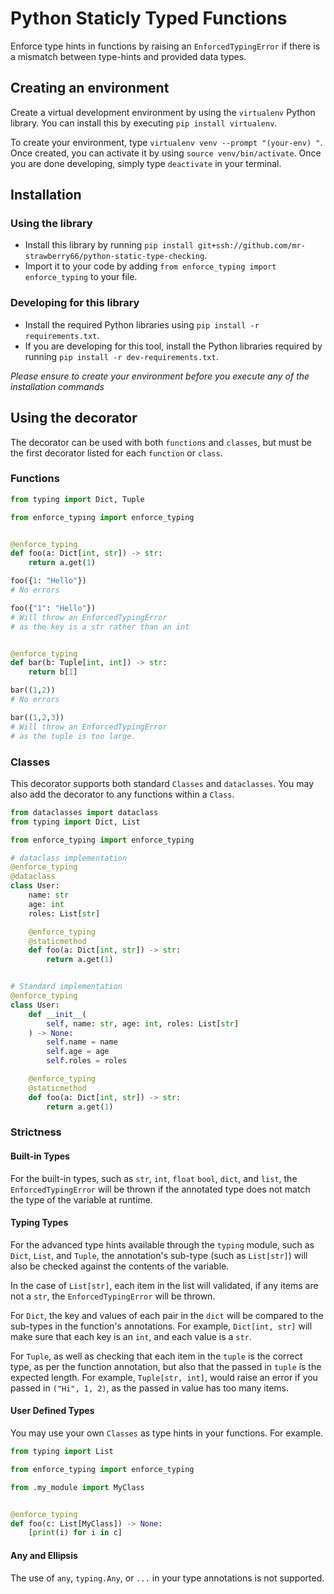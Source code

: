 # Python Staticly Typed Functions
Enforce type hints in functions by raising an `EnforcedTypingError` if there is a mismatch between type-hints and provided data types.


## Creating an environment
Create a virtual development environment by using the `virtualenv` Python library. You can install this by executing `pip install virtualenv`. 

To create your environment, type `virtualenv venv --prompt "(your-env) "`. Once created, you can activate it by using `source venv/bin/activate`. Once you are done developing, simply type `deactivate` in your terminal.


## Installation
### Using the library
*   Install this library by running `pip install git+ssh://github.com/mr-strawberry66/python-static-type-checking`. 
*   Import it to your code by adding `from enforce_typing import enforce_typing` to your file.

### Developing for this library
*   Install the required Python libraries using `pip install -r requirements.txt`.
*   If you are developing for this tool, install the Python libraries required by running `pip install -r dev-requirements.txt`.

*Please ensure to create your environment before you execute any of the installation commands*

## Using the decorator
The decorator can be used with both `functions` and `classes`, but must be the first decorator listed for each `function` or `class`. 
### Functions
```py
from typing import Dict, Tuple

from enforce_typing import enforce_typing


@enforce_typing
def foo(a: Dict[int, str]) -> str:
    return a.get(1)

foo({1: "Hello"})
# No errors

foo({"1": "Hello"}) 
# Will throw an EnforcedTypingError
# as the key is a str rather than an int


@enforce_typing
def bar(b: Tuple[int, int]) -> str:
    return b[1]

bar((1,2))
# No errors

bar((1,2,3))
# Will throw an EnforcedTypingError
# as the tuple is too large.
```

### Classes
This decorator supports both standard `Classes` and `dataclasses`. You may also add the decorator to any functions within a `Class`.
```py
from dataclasses import dataclass
from typing import Dict, List

from enforce_typing import enforce_typing

# dataclass implementation
@enforce_typing
@dataclass
class User:
    name: str
    age: int
    roles: List[str]

    @enforce_typing
    @staticmethod
    def foo(a: Dict[int, str]) -> str:
        return a.get(1)


# Standard implementation
@enforce_typing
class User:
    def __init__(
        self, name: str, age: int, roles: List[str]
    ) -> None:
        self.name = name
        self.age = age
        self.roles = roles

    @enforce_typing
    @staticmethod
    def foo(a: Dict[int, str]) -> str:
        return a.get(1)
```

### Strictness
#### **Built-in Types**
For the built-in types, such as `str`, `int`, `float` `bool`, `dict`, and `list`, the `EnforcedTypingError` will be thrown if the annotated type does not match the type of the variable at runtime.

#### **Typing Types**
For the advanced type hints available through the `typing` module, such as `Dict`, `List`, and `Tuple`, the annotation's sub-type (such as `List[str]`) will also be checked against the contents of the variable. 

In the case of `List[str]`, each item in the list will validated, if any items are not a `str`, the `EnforcedTypingError` will be thrown.

For `Dict`, the key and values of each pair in the `dict` will be compared to the sub-types in the function's annotations. For example, `Dict[int, str]` will make sure that each key is an `int`, and each value is a `str`.

For `Tuple`, as well as checking that each item in the `tuple` is the correct type, as per the function annotation, but also that the passed in `tuple` is the expected length. For example, `Tuple[str, int]`, would raise an error if you passed in `("Hi", 1, 2)`, as the passed in value has too many items.

#### **User Defined Types**
You may use your own `Classes` as type hints in your functions. For example.
```py
from typing import List

from enforce_typing import enforce_typing

from .my_module import MyClass


@enforce_typing
def foo(c: List[MyClass]) -> None:
    [print(i) for i in c]
```

#### **Any and Ellipsis**
The use of `any`, `typing.Any`, or `...` in your type annotations is not supported.
